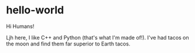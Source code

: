 # hello-world

Hi Humans!

Ljh here, I like C++ and Python (that's what I'm made of!).
I've had tacos on the moon and find them far superior to Earth tacos.
